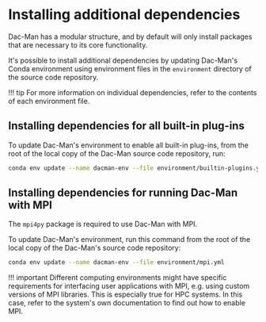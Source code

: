 # Installing additional dependencies

Dac-Man has a modular structure, and by default will only install packages that are necessary to its core functionality.

It's possible to install additional dependencies by updating Dac-Man's Conda environment
using environment files in the `environment` directory of the source code repository.

!!! tip
    For more information on individual dependencies, refer to the contents of each environment file.

## Installing dependencies for all built-in plug-ins

To update Dac-Man's environment to enable all built-in plug-ins,
from the root of the local copy of the Dac-Man source code repository,
run:

```sh
conda env update --name dacman-env --file environment/builtin-plugins.yml
```

## Installing dependencies for running Dac-Man with MPI

The `mpi4py` package is required to use Dac-Man with MPI.

To update Dac-Man's environment, run this command from the root of the local copy
of the Dac-Man's source code repository:

```sh
conda env update --name dacman-env --file environment/mpi.yml
```

!!! important
    Different computing environments might have specific requirements for interfacing user applications with MPI, e.g. using custom versions of MPI libraries. This is especially true for HPC systems. In this case, refer to the system's own documentation to find out how to enable MPI.
